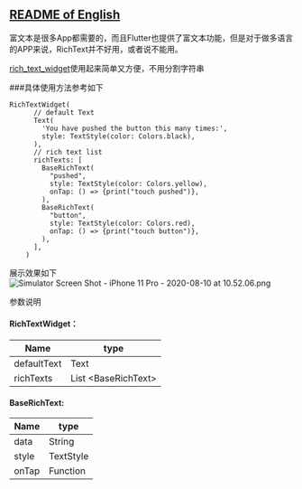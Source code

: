 ## [README of English](README_EN.md)

富文本是很多App都需要的，而且Flutter也提供了富文本功能，但是对于做多语言的APP来说，RichText并不好用，或者说不能用。

[rich_text_widget](https://github.com/liranhao/rich_text_widget)使用起来简单又方便，不用分割字符串

###具体使用方法参考如下
```
RichTextWidget(
      // default Text
      Text(
        'You have pushed the button this many times:',
        style: TextStyle(color: Colors.black),
      ),
      // rich text list
      richTexts: [
        BaseRichText(
          "pushed",
          style: TextStyle(color: Colors.yellow),
          onTap: () => {print("touch pushed")},
        ),
        BaseRichText(
          "button",
          style: TextStyle(color: Colors.red),
          onTap: () => {print("touch button")},
        ),
      ],
    )
```
展示效果如下
![Simulator Screen Shot - iPhone 11 Pro - 2020-08-10 at 10.52.06.png](https://upload-images.jianshu.io/upload_images/1350306-2b5cdcf7b2864f8f.png?imageMogr2/auto-orient/strip%7CimageView2/2/w/310)


参数说明
 #### RichTextWidget：

| Name        | type              |
| ----------- | ----------------- |
| defaultText | Text              |
| richTexts   | List \<BaseRichText>|

#### BaseRichText: 

| Name    | type      |
| ------- | --------- |
| data    | String    |
| style   | TextStyle |
| onTap   | Function  |

